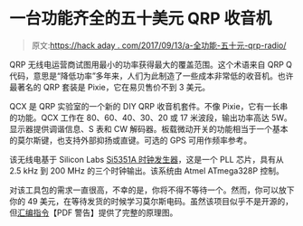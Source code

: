 # 一台功能齐全的五十美元 QRP 收音机

> 原文:[https://hack aday . com/2017/09/13/a-全功能-五十元-qrp-radio/](https://hackaday.com/2017/09/13/a-fully-featured-fifty-dollar-qrp-radio/)

QRP 无线电运营商试图用最小的功率获得最大的覆盖范围。这个术语来自 QRP Q 代码，意思是“降低功率”多年来，人们为此制造了一些成本非常低的收音机。也许最著名的 QRP 套装是 Pixie，它在易贝售价不到 3 美元。

QCX 是 QRP 实验室的一个新的 DIY QRP 收音机套件。不像 Pixie，它有一长串的功能。QCX 工作在 80、60、40、30、20 或 17 米波段，输出功率高达 5W。显示器提供调谐信息、S 表和 CW 解码器。板载微动开关的功能相当于一个基本的莫尔斯键，也支持外部抑扬或直键。可选的 GPS 可用作频率参考。

该无线电基于 Silicon Labs [Si5351A 时钟发生器](https://www.silabs.com/products/timing/clocks/cmos-clock-generators/device.si5351a-b-gt)，这是一个 PLL 芯片，具有从 2.5 kHz 到 200 MHz 的三个时钟输出。该系统由 Atmel ATmega328P 控制。

对该工具包的需求一直很高，不幸的是，你将不得不等待一个。然而，你可以放下你的 49 美元，在等待发货的时候学习莫尔斯电码。虽然该项目似乎不是开源的，但[汇编指令](http://qrp-labs.com/images/qcx/assembly_A4.pdf)【PDF 警告】提供了完整的原理图。